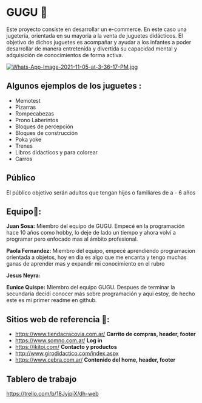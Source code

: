 # GUGU 🧸
Este proyecto consiste en desarrollar un e-commerce. En este caso una jugetería, orientada en su mayoria a la venta de juguetes didácticos.
El objetivo de dichos juguetes es acompañar y ayudar a los infantes a poder desarrollar de manera entretenida y divertida su capacidad mental y adquisición de conocimientos de forma activa. 


[![Whats-App-Image-2021-11-05-at-3-36-17-PM.jpg](https://i.postimg.cc/mZ69ckrv/Whats-App-Image-2021-11-05-at-3-36-17-PM.jpg)](https://postimg.cc/5jLyTxLg)

## Algunos ejemplos de los juguetes :
- Memotest
- Pizarras 
- Rompecabezas
- Prono Laberintos
- Bloques de percepción
- Bloques de construcción
- Poka yoke
- Trenes 
- Libros didacticos y para colorear
- Carros

## Público
El público objetivo serán adultos que tengan hijos o familiares de a - 6 años

## Equipo:busts_in_silhouette::
**Juan Sosa:** Miembro del equipo de GUGU. Empecé en la programación hace 10 años como hobby, lo deje de lado un tiempo y ahora volví a programar pero enfocado mas al ámbito profesional.

**Paola Fernandez:**  Miembro del equipo, empecé aprendiendo programacion orientada a objetos,  hoy en dia es algo que me encanta  y tengo muchas ganas de aprender mas y expandir mi conocimiento en el rubro

**Jesus Neyra:**

**Eunice Quispe:** Miembro del equipo GUGU. Despues de terminar la secundaria decidi conocer más sobre programación y aqui estoy, de hecho este es mi primer readme en github.


## Sitios web de referencia 🔗:
- https://www.tiendacracovia.com.ar/ **Carrito de compras, header, footer**
- https://www.somno.com.ar/ **Log in**
- https://ikitoi.com/ **Contacto y productos**
- http://www.girodidactico.com/index.aspx
- https://www.cebra.com.ar/ **Contenido del home, header, footer**

## Tablero de trabajo
https://trello.com/b/18JyjpiX/dh-web
